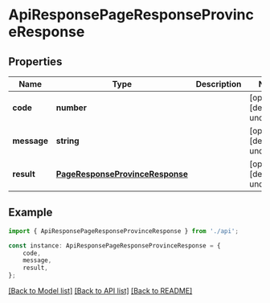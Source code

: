 # ApiResponsePageResponseProvinceResponse


## Properties

Name | Type | Description | Notes
------------ | ------------- | ------------- | -------------
**code** | **number** |  | [optional] [default to undefined]
**message** | **string** |  | [optional] [default to undefined]
**result** | [**PageResponseProvinceResponse**](PageResponseProvinceResponse.md) |  | [optional] [default to undefined]

## Example

```typescript
import { ApiResponsePageResponseProvinceResponse } from './api';

const instance: ApiResponsePageResponseProvinceResponse = {
    code,
    message,
    result,
};
```

[[Back to Model list]](../README.md#documentation-for-models) [[Back to API list]](../README.md#documentation-for-api-endpoints) [[Back to README]](../README.md)
